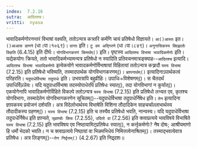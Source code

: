 ```yaml
---
index:  7.2.16
sutra:  आदितश्च।
vritti:  nyasa
---
```


भावादिकर्मणोरनन्तरं विभाषां वक्ष्यति, ततोऽन्यत्र कत्र्तरि कर्मणि चायं प्रतिषेधो विज्ञायते। `आ()आस्तः` इत। `()आआस प्राणने` (धा।पा।१०६९)। `वान्तः` इति। `टु वम अद्गिरणे` (धा।पा।८४९)। `अनुनासिकस्य क्विझलोः क्ङिति` (6.4.15) इति दीर्घः। `योगविभागकरणं किमर्थम्()` इति। पृष्टस्य `आदितश्च विभाषा भावादिकर्मणोः` इति। यद्येकयोगः क्रियते, ततो भावादिकर्मभ्यामन्यत्र प्रतिषेधो न स्यादिति प्रतिवचनमात्रङ्क्याह--`आदितश्च` इत्यादि। `आदितश्च विभाषा भावादिकर्मणोः` इत्येकयोगे भावादकर्मणोर्विभाषायां विहितायां ततोऽन्यत्र कत्र्रादौ `यस्य विभाषा` (7.2.15) इति प्रतिषेधो भविष्यति, तस्मादपार्थक योगविभागकरणम्()। `ज्ञापनार्थम्()` इत्यादिनाऽपार्थकत्वं परिहरति। `यदुपाधेर्विभाषा तदुपाधेः` इति। उभयत्रापि बहुव्रीहिः। उपाधिः=विशेषणम्()। स चैतदर्थं उपाधिर्विज्र्ञेयः। यदि यदुपाधार्विभाषा तदस्योपाधेरपि प्रतिषेधः स्यात्(), तदा योगविभागां न कुर्यात्()। एकयोगेनापि भावादिकर्मणोर्विहिते विकल्पे ततोऽन्यत्र `यस्य विभाषा` (7.2.15) इति प्रतिषेधो लभ्यत एव, कृतश्च योगविभागः, तस्मादेतेन योगविभागकरणेन सूचितम्()--यदुपाधेर्विभाषा तदुपाधेर्निषेध इति। `तेन` इत्यादिना ज्ञापकस्य प्रयोजनं दर्शयति। अत्र विदेर्लाभार्थस्य विभाषेति विशिना तौदादिकेन साहचर्चाल्लाभार्थस्य तौदादीकस्य ग्रहणम्()। `यस्य विभाषा` (7.2.15) इति च तस्यैव प्रतिषेधो भवति, नान्यस्य। यदि यदुपाधेर्विभाषा तदुपाधेर्निषेध इति ज्ञाप्यते, `जृव्रश्चोः क्त्विः` (7.2.55), `उदितो वा` (7.2.56) इति क्त्वाप्रत्यये भावविषये विभाषिते `यस्य विभाषा` (7.2.15) इति भावविषय एव निष्ठायामिट्प्रतिषेधः स्यात्(), न कर्त्तृकर्मणोः? नैष दोषः; आश्रीयमाणो हि धर्मो भेदको भवति। न च क्त्वाप्रत्यये निष्ठायां वा भिन्नमभिधेयं निमित्तत्वेनाश्रितम्()। तस्माद्भवत्येवात्र प्रतिषेधः। अत्र लिङ्गम्()--`तेन निर्वृत्तम्()` (4.2.67) इति निद्र्दशः॥

